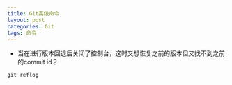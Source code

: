 ```yaml
---
title: Git高级命令
layout: post
categories: Git
tags: 命令
---
```

- 当在进行版本回退后关闭了控制台，这时又想恢复之前的版本但又找不到之前的commit id？

`git reflog`